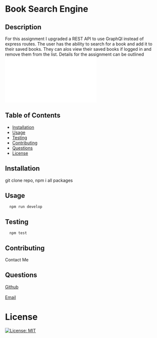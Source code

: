 # Book Search Engine
  ## Description
  For this assignment I upgraded a REST API to use GraphQl instead of express routes. The user has the ability to search for a book and add it to their saved books. They can alos view their saved books if logged in and remove them from the list. Details for the assignment can be outlined ![here](AssignmentDetails.md)
  ## Table of Contents
  - [Installation](#installation)
  - [Usage](#usage)
  - [Testing](#testing)
  - [Contributing](#contributing)
  - [Questions](#questions)
  - [License](#license)
  ## Installation
  git clone repo, npm i all packages
  ## Usage
      npm run develop
  ## Testing
      npm test
  ## Contributing
  Contact Me
  ## Questions
  [Github](https://github.com/delizoderek)
  <br>
  <br>
  [Email](dwdelizo@gmail.com)
  # License
  [![License: MIT](https://img.shields.io/badge/License-MIT-yellow.svg)](https://opensource.org/licenses/MIT)